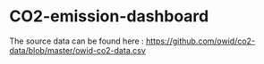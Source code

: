 # CO2-emission-dashboard
The source data can be found here : https://github.com/owid/co2-data/blob/master/owid-co2-data.csv
